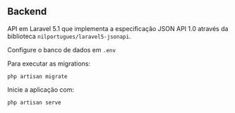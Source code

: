 ## Backend

API em Laravel 5.1 que implementa a especificação JSON API 1.0 através da biblioteca `nilportugues/laravel5-jsonapi`.

Configure o banco de dados em `.env`

Para executar as migrations:

```
php artisan migrate
```

Inicie a aplicação com:
```
php artisan serve
```
